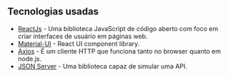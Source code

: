 ## Tecnologias usadas

- [ReactJs](https://pt-br.reactjs.org) - Uma biblioteca JavaScript de código aberto com foco em criar interfaces de usuário em páginas web.
- [Material-UI](https://react-bootstrap.github.io) - React UI component library.
- [Axios](https://github.com/axios/axios) - É um cliente HTTP que funciona tanto no browser quanto em node.js.
- [JSON Server](https://www.npmjs.com/package/json-server) - Uma biblioteca capaz de simular uma API.